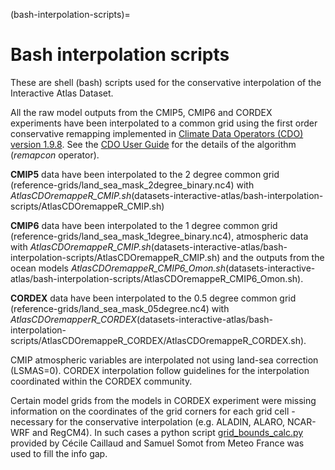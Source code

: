 (bash-interpolation-scripts)=
# Bash interpolation scripts

These are shell (bash) scripts used for the conservative interpolation of the Interactive Atlas Dataset.

All the raw model outputs from the CMIP5, CMIP6 and CORDEX experiments have been interpolated to a common grid using the first order conservative remapping implemented in [Climate Data Operators (CDO) version 1.9.8](https://code.mpimet.mpg.de/projects/cdo/). See the [CDO User Guide](https://doi.org/10.5281/zenodo.1435454) for the details of the algorithm (*remapcon* operator).

**CMIP5** data have been interpolated to the 2 degree common grid (reference-grids/land_sea_mask_2degree_binary.nc4)
with *AtlasCDOremappeR_CMIP.sh*(datasets-interactive-atlas/bash-interpolation-scripts/AtlasCDOremappeR_CMIP.sh)

**CMIP6** data have been interpolated to the 1 degree common grid (reference-grids/land_sea_mask_1degree_binary.nc4), 
atmospheric data with *AtlasCDOremappeR_CMIP.sh*(datasets-interactive-atlas/bash-interpolation-scripts/AtlasCDOremappeR_CMIP.sh) and 
the outputs from the ocean models *AtlasCDOremappeR_CMIP6_Omon.sh*(datasets-interactive-atlas/bash-interpolation-scripts/AtlasCDOremappeR_CMIP6_Omon.sh).

**CORDEX** data have been interpolated to the 0.5 degree common grid (reference-grids/land_sea_mask_05degree.nc4) 
with *AtlasCDOremapperR_CORDEX*(datasets-interactive-atlas/bash-interpolation-scripts/AtlasCDOremappeR_CORDEX/AtlasCDOremappeR_CORDEX.sh).

CMIP atmospheric variables are interpolated not using land-sea correction (LSMAS=0). CORDEX interpolation follow guidelines for the interpolation coordinated within the CORDEX community.

Certain model grids from the models in CORDEX experiment were missing information on the coordinates of the grid corners for each grid cell - necessary for the conservative interpolation (e.g. ALADIN, ALARO, NCAR-WRF and RegCM4). In such cases a python script [grid_bounds_calc.py](./AtlasCDOremappeR_CORDEX/grid_bounds_calc.py) provided by Cécile Caillaud and Samuel Somot from Meteo France was used to fill the info gap.
